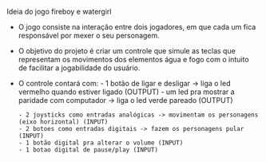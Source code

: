 Ideia do jogo fireboy e watergirl

- O jogo consiste na interação entre dois jogadores, em que cada um fica responsável por mexer o seu personagem.
- O objetivo do projeto é criar um controle que simule as teclas que representam os movimentos dos elementos água e fogo com o intuito de facilitar a jogabilidade do usuário.
- O controle contará com:
      - 1 botão de ligar e desligar -> liga o led vermelho quando estiver ligado (OUTPUT) 
      - um led pra mostrar a paridade com computador -> liga o led verde pareado (OUTPUT)
  
      - 2 joysticks como entradas analógicas -> movimentam os personagens (eixo horizontal) (INPUT) 
      - 2 botoes como entradas digitais -> fazem os personagens pular (INPUT) 
      - 1 botão digital pra alterar o volume (INPUT) 
      - 1 botao digital de pause/play (INPUT) 

